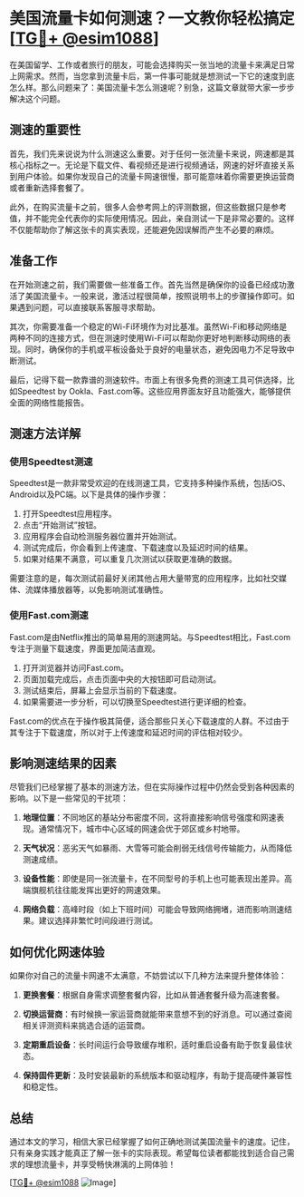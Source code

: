 # 美国流量卡如何测速？一文教你轻松搞定[[TG💪+ @esim1088](https://t.me/s/esim1088)]

在美国留学、工作或者旅行的朋友，可能会选择购买一张当地的流量卡来满足日常上网需求。然而，当您拿到流量卡后，第一件事可能就是想测试一下它的速度到底怎么样。那么问题来了：美国流量卡怎么测速呢？别急，这篇文章就带大家一步步解决这个问题。

## 测速的重要性

首先，我们先来说说为什么测速这么重要。对于任何一张流量卡来说，网速都是其核心指标之一。无论是下载文件、看视频还是进行视频通话，网速的好坏直接关系到用户体验。如果你发现自己的流量卡网速很慢，那可能意味着你需要更换运营商或者重新选择套餐了。

此外，在购买流量卡之前，很多人会参考网上的评测数据，但这些数据只是参考值，并不能完全代表你的实际使用情况。因此，亲自测试一下是非常必要的。这样不仅能帮助你了解这张卡的真实表现，还能避免因误解而产生不必要的麻烦。

## 准备工作

在开始测速之前，我们需要做一些准备工作。首先当然是确保你的设备已经成功激活了美国流量卡。一般来说，激活过程很简单，按照说明书上的步骤操作即可。如果遇到问题，可以直接联系客服寻求帮助。

其次，你需要准备一个稳定的Wi-Fi环境作为对比基准。虽然Wi-Fi和移动网络是两种不同的连接方式，但在测速时使用Wi-Fi可以帮助你更好地判断移动网络的表现。同时，确保你的手机或平板设备处于良好的电量状态，避免因电力不足导致中断测试。

最后，记得下载一款靠谱的测速软件。市面上有很多免费的测速工具可供选择，比如Speedtest by Ookla、Fast.com等。这些应用界面友好且功能强大，能够提供全面的网络性能报告。

## 测速方法详解

### 使用Speedtest测速

Speedtest是一款非常受欢迎的在线测速工具，它支持多种操作系统，包括iOS、Android以及PC端。以下是具体的操作步骤：

1. 打开Speedtest应用程序。
2. 点击“开始测试”按钮。
3. 应用程序会自动检测服务器位置并开始测试。
4. 测试完成后，你会看到上传速度、下载速度以及延迟时间的结果。
5. 如果对结果不满意，可以重复几次测试以获取更准确的数据。

需要注意的是，每次测试前最好关闭其他占用大量带宽的应用程序，比如社交媒体、流媒体播放器等，以免影响测试准确性。

### 使用Fast.com测速

Fast.com是由Netflix推出的简单易用的测速网站。与Speedtest相比，Fast.com专注于测量下载速度，界面更加简洁直观。

1. 打开浏览器并访问Fast.com。
2. 页面加载完成后，点击页面中央的大按钮即可启动测试。
3. 测试结束后，屏幕上会显示当前的下载速度。
4. 如果需要进一步分析，可以切换至Speedtest进行更详细的检查。

Fast.com的优点在于操作极其简便，适合那些只关心下载速度的人群。不过由于其专注于下载速度，所以对于上传速度和延迟时间的评估相对较少。

## 影响测速结果的因素

尽管我们已经掌握了基本的测速方法，但在实际操作过程中仍然会受到各种因素的影响。以下是一些常见的干扰项：

1. **地理位置**：不同地区的基站分布密度不同，这将直接影响信号强度和网速表现。通常情况下，城市中心区域的网速会优于郊区或乡村地带。
   
2. **天气状况**：恶劣天气如暴雨、大雪等可能会削弱无线信号传输能力，从而降低测速成绩。
   
3. **设备性能**：即使是同一张流量卡，在不同型号的手机上也可能表现出差异。高端旗舰机往往能发挥出更好的网速效果。
   
4. **网络负载**：高峰时段（如上下班时间）可能会导致网络拥堵，进而影响测速结果。建议选择非繁忙时间段进行测试。

## 如何优化网速体验

如果你对自己的流量卡网速不太满意，不妨尝试以下几种方法来提升整体体验：

1. **更换套餐**：根据自身需求调整套餐内容，比如从普通套餐升级为高速套餐。
   
2. **切换运营商**：有时候换一家运营商就能带来意想不到的好消息。可以通过查阅相关评测资料来挑选合适的运营商。
   
3. **定期重启设备**：长时间运行会导致缓存堆积，适时重启设备有助于恢复最佳状态。
   
4. **保持固件更新**：及时安装最新的系统版本和驱动程序，有助于提高硬件兼容性和稳定性。

## 总结

通过本文的学习，相信大家已经掌握了如何正确地测试美国流量卡的速度。记住，只有亲身实践才能真正了解一张卡的实际表现。希望每位读者都能找到适合自己需求的理想流量卡，并享受畅快淋漓的上网体验！

[[TG💪+ @esim1088](https://t.me/s/esim1088) ![Image](https://i.postimg.cc/4NQfJmqS/Snipaste-2025-05-13-00-14-12.png)]